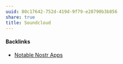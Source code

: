 ```yaml
---
uuid: 80c17642-752d-419d-9f79-e28790b3b856
share: true
title: Soundcloud
---
```

#### Backlinks

* [Notable Nostr Apps](/f5a7d558-219b-4d37-9e18-28f749488612)